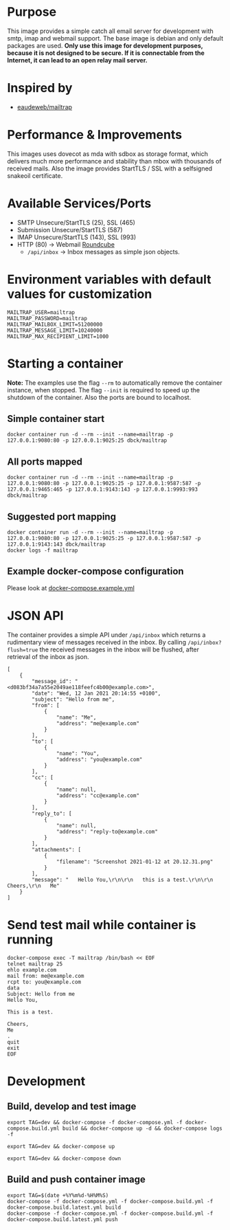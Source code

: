 # Purpose

This image provides a simple catch all email server for development with smtp, imap and webmail support. The base image is debian and only default packages are used. **Only use this image for development purposes, because it is not designed to be secure. If it is connectable from the Internet, it can lead to an open relay mail server.**

# Inspired by

* [eaudeweb/mailtrap](https://github.com/eaudeweb/edw.docker.mailtrap)

# Performance & Improvements

This images uses dovecot as mda with sdbox as storage format, which delivers much more performance and stability than mbox with thousands of received mails. Also the image provides StartTLS / SSL with a selfsigned snakeoil certificate.

# Available Services/Ports

* SMTP Unsecure/StartTLS (25), SSL (465)
* Submission Unsecure/StartTLS (587)
* IMAP Unsecure/StartTLS (143), SSL (993)
* HTTP (80) -> Webmail [Roundcube](https://roundcube.net/)
  * `/api/inbox` -> Inbox messages as simple json objects.

# Environment variables with default values for customization

```
MAILTRAP_USER=mailtrap
MAILTRAP_PASSWORD=mailtrap
MAILTRAP_MAILBOX_LIMIT=51200000
MAILTRAP_MESSAGE_LIMIT=10240000
MAILTRAP_MAX_RECIPIENT_LIMIT=1000
```

# Starting a container

**Note:** The examples use the flag `--rm` to automatically remove the container instance, when stopped. The flag `--init` is required to speed up the shutdown of the container. Also the ports are bound to localhost.

## Simple container start

```
docker container run -d --rm --init --name=mailtrap -p 127.0.0.1:9080:80 -p 127.0.0.1:9025:25 dbck/mailtrap
```

## All ports mapped

```
docker container run -d --rm --init --name=mailtrap -p 127.0.0.1:9080:80 -p 127.0.0.1:9025:25 -p 127.0.0.1:9587:587 -p 127.0.0.1:9465:465 -p 127.0.0.1:9143:143 -p 127.0.0.1:9993:993 dbck/mailtrap
```

## Suggested port mapping

```
docker container run -d --rm --init --name=mailtrap -p 127.0.0.1:9080:80 -p 127.0.0.1:9025:25 -p 127.0.0.1:9587:587 -p 127.0.0.1:9143:143 dbck/mailtrap
docker logs -f mailtrap
```

## Example docker-compose configuration

Please look at [docker-compose.example.yml](https://github.com/dbck/docker-mailtrap/blob/main/docker-compose.example.yml)

# JSON API

The container provides a simple API under `/api/inbox` which returns a rudimentary view of messages received in the inbox. By calling `/api/inbox?flush=true` the received messages in the inbox will be flushed, after retrieval of the inbox as json.

```
[
    {
        "message_id": "<d083bf34a7a55e2049ae118feefc4b00@example.com>",
        "date": "Wed, 12 Jan 2021 20:14:55 +0100",
        "subject": "Hello from me",
        "from": [
            {
                "name": "Me",
                "address": "me@example.com"
            }
        ],
        "to": [
            {
                "name": "You",
                "address": "you@example.com"
            }
        ],
        "cc": [
            {
                "name": null,
                "address": "cc@example.com"
            }
        ],
        "reply_to": [
            {
                "name": null,
                "address": "reply-to@example.com"
            }
        ],
        "attachments": [
            {
                "filename": "Screenshot 2021-01-12 at 20.12.31.png"
            }
        ],
        "message": "   Hello You,\r\n\r\n   this is a test.\r\n\r\n   Cheers,\r\n   Me"
    }
]
```

# Send test mail while container is running

```
docker-compose exec -T mailtrap /bin/bash << EOF
telnet mailtrap 25
ehlo example.com
mail from: me@example.com
rcpt to: you@example.com
data
Subject: Hello from me
Hello You,

This is a test.

Cheers,
Me
.
quit
exit
EOF
```

# Development

## Build, develop and test image

```
export TAG=dev && docker-compose -f docker-compose.yml -f docker-compose.build.yml build && docker-compose up -d && docker-compose logs -f
```

```
export TAG=dev && docker-compose up
```

```
export TAG=dev && docker-compose down
```

## Build and push container image

```
export TAG=$(date +%Y%m%d-%H%M%S)
docker-compose -f docker-compose.yml -f docker-compose.build.yml -f docker-compose.build.latest.yml build
docker-compose -f docker-compose.yml -f docker-compose.build.yml -f docker-compose.build.latest.yml push
```